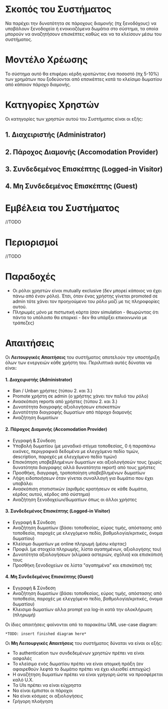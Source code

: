 # Σκοπός του Συστήματος
Να παρέχει την δυνατότητα σε πάροχους διαμονής (πχ ξενοδόχους) να υποβάλουν ξενοδοχεία ή ενοικιαζόμενα δωμάτια στο σύστημα, τα οποία μπορούν να αναζητήσουν επισκέπτες καθώς και να τα κλείσουν μέσω του συστήματος.


# Μοντέλο Χρέωσης
Το σύστημα αυτό θα επιφέρει κέρδη κρατώντας ένα ποσοστό (πχ 5-10%) των χρημάτων που ξοδεύονται από επσικέπτες κατά το κλείσιμο δωματίου από κάποιον πάροχο διαμονής.


# Κατηγορίες Χρηστών
Οι κατηγορίες των χρηστών αυτού του Συστήματος είναι οι εξής:

## 1. Διαχειριστής (Administrator)
## 2. Πάροχος Διαμονής (Accomodation Provider)
## 3. Συνδεδεμένος Επισκέπτης (Logged-in Visitor)
## 4. Μη Συνδεδεμένος Επισκέπτης (Guest)

# Εμβέλεια του Συστήματος
//TODO


# Περιορισμοί
//TODO


# Παραδοχές
* Οι ρόλοι χρηστών είναι mutually exclusive (δεν μπορεί κάποιος να έχει πάνω από έναν ρόλο). Έτσι, όταν ένας χρήστης γίνεται promoted σε admin τότε χάνει τον προηγούμενο του ρόλο μαζί με τις πληροφορίες αυτού.
* Πληρωμές μόνο με πιστωτική κάρτα (σαν simulation - θεωρώντας ότι πάντα το υπόλοιπο θα επαρκεί - δεν θα υπάρξει επικοινωνία με τράπεζες)


# Απαιτήσεις
Οι **Λειτουργικές Απαιτήσεις** του συστήματος αποτελούν την υποστήριξη όλων των ενεργειών κάθε χρήστη του. Περιλιπτικά αυτές δύναται να είναι:

#### 1. Διαχειριστής (Administrator)
* Ban / Unban χρήστες (τύπου 2. και 3.)
* Promote χρήστη σε admin (ο χρήστης χάνει τον παλιό του ρόλο)
* Ανασκόπιση reports από χρήστες (τύπου 2. και 3.)
* Δυνατότητα διαγραφής αξιολογήσεων επισκεπτών
* Δυνατότητα διαγραφής δωματίων από πάροχο διαμονής
* Αναζήτηση δωματίων

#### 2. Πάροχος Διαμονής (Accomodation Provider)
* Εγγραφή & Σύνδεση
* Υποβολή δωματίου (με μοναδικό στίγμα τοποθεσίας, 0 ή παραπάνω εικόνες, περιγραφικά δεδομένα με ελεγχόμενο πεδίο τιμών, description, παροχές με ελεγχόμενο πεδίο τιμών)
* Επισκόπηση υποβεβλημένων δωματίων και αξιολογήσεών τους (χωρίς δυνατότητα διαγραφης αλλά δυνατότητα report) από τους χρήστες
* Προσθήκη, διαγραφή, τροποποίηση υποβεβλημένων δωματίων
* Λήψη ειδοποιήσεων όταν γίνεται συναλλαγή για δωμάτιο που έχει υποβάλει
* Ανασκόπιση στατιστικών (αριθμός κρατήσεων σε κάθε δωμάτιο, κέρδος αυτού, κέρδος από σύστημα)
* Αναζήτηση ξενοδοχείων/δωματίων όπως οι άλλοι χρήστες

#### 3. Συνδεδεμένος Επισκέπτης (Logged-in Visitor)
* Εγγραφή & Σύνδεση
* Αναζήτηση δωματίων (βάσει τοποθεσίας, εύρος τιμής, απόστασης από τοποθεσία, παροχές με ελεγχόμενο πεδίο, βαθμολογία/κριτικές, όνομα δωματίου)
* Κλείσιμο δωματίων με online πληρωμή (μέσω κάρτας)
* Προφιλ (με στοιχεία πληρωμής, λίστα αγαπημένων, αξιολογήσης του)
* Δυνατότητα αξιολογήσεων (κλίμακα αστεριών, σχόλια) και επισκόπισή τους
* Προσθήκη ξενοδοχείων σε λίστα "αγαπημένα" και επισκόπισή της

#### 4. Μη Συνδεδεμένος Επισκέπτης (Guest)
* Εγγραφή & Σύνδεση
* Αναζήτηση δωματίων (βάσει τοποθεσίας, εύρος τιμής, απόστασης από τοποθεσία, παροχές με ελεγχόμενο πεδίο, βαθμολογία/κριτικές, όνομα δωματίου)
* Κλεισιμο δωματίων αλλα prompt για log-in κατά την ολοκλήρωση (πληρωμή)

Οι ίδιες απαιτήσεις φαίνονται από το παρακάτω UML use-case diagram:

    *TODO: insert finished diagram here*


Οι **Μη Λειτουργικές Απαιτήσεις** του συστήματος δύναται να είναι οι εξής:
* Το authentication των συνδεδεμένων χρηστών πρέπει να είναι ασφαλές
* Το κλείσιμο ενός δωματίου πρέπει να είναι ατομική πράξη (αν αφαιρεθούν λεφτά το δωμάτιο πρέπει να έχει κλεισθεί επιτυχώς)
* Η αναζήτηση δωματίων πρέπει να είναι γρήγορη ώστε να προσφέρεται καλό U.X.
* Τα UIs πρέπει να είναι εύχρηστα
* Να είναι έμπιστοι οι πάροχοι
* Να είναι κόσμιες οι αξιολογήσεις
* Γρήγορη πλοήγηση
